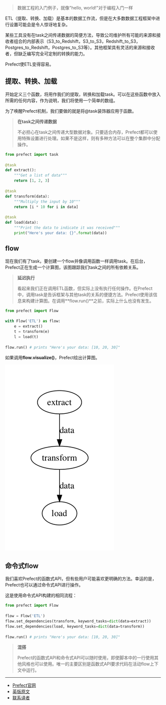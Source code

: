 > 
> 数据工程的入门例子，就像"hello, world!"对于编程入门一样
> 

ETL（提取、转换、加载）是基本的数据工作流，但是在大多数数据工程框架中进行设置可能会是令人惊讶地复杂。

某些工具没有在task之间传递数据的简便方法，导致公司维护所有可能的来源和接收者组合的内部表示（S3_to_Redshift，S3_to_S3，Redshift_to_S3，Postgres_to_Redshift，Postgres_to_S3等）。其他框架具有灵活的来源和接收者，但缺乏编写完全可定制的转换的能力。

Prefect使ETL变得容易。

## 提取、转换、加载

开始定义三个函数，将用作我们的提取，转换和加载task。可以在这些函数中放入所需的任何内容，作为说明，我们将使用一个简单的数组。

为了唤醒Prefect机制，我们要做的就是将@task装饰器应用于函数。

> 
> **在task之间传递数据**
> 
> 不必担心在task之间传递大型数据对象。只要适合内存，Prefect都可以使用特殊设置进行处理。如果不是这样，则有多种方法可以在整个集群中分配操作。
> 

````Python
from prefect import task

@task
def extract():
    """Get a list of data"""
    return [1, 2, 3]

@task
def transform(data):
    """Multiply the input by 10"""
    return [i * 10 for i in data]

@task
def load(data):
    """Print the data to indicate it was received"""
    print("Here's your data: {}".format(data))
````

## flow

现在我们有了task，要创建一个flow并像调用函数一样调用task。在后台，Prefect正在生成一个计算图，该图跟踪我们task之间的所有依赖关系。

> 
> **延迟执行**
> 
> 看起来我们正在调用ETL函数，但实际上没有执行任何操作。在Prefect中，调用task是告诉框架与其他task的关系的便捷方法。Prefect使用该信息来构建计算图。在调用**flow.run()**之前，实际上什么也没有发生。
> 

````Python
from prefect import Flow

with Flow('ETL') as flow:
    e = extract()
    t = transform(e)
    l = load(t)

flow.run() # prints "Here's your data: [10, 20, 30]"
````

如果调用**flow.visualize()**，Prefect绘出计算图。

![ETL](etl.png)

## 命令式flow

我们喜欢Prefect的函数式API，但有些用户可能喜欢更明确的方法。幸运的是，Prefect也可以通过命令式API进行操作。

这是使用命令式API构建的相同流程：

````Python
from prefect import Flow

flow = Flow('ETL')
flow.set_dependencies(transform, keyword_tasks=dict(data=extract))
flow.set_dependencies(load, keyword_tasks=dict(data=transform))

flow.run() # prints "Here's your data: [10, 20, 30]"
```` 

>     
> **混搭**
> 
> Prefect的函数式API和命令式API可以随时使用，即使脚本中的一行使用其他风格也可以使用。唯一的主要区别是函数式API要求代码在活动flow上下文中运行。
> 

***

- [Prefect官网](https://www.prefect.io/)
- [英版原文](https://docs.prefect.io/core/advanced_tutorials/etl.html)
- [联系译者](https://github.com/listen-lavender)
